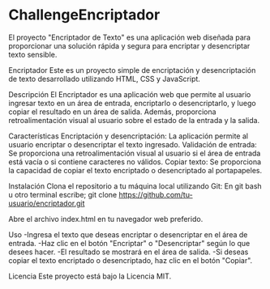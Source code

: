 # ChallengeEncriptador
El proyecto "Encriptador de Texto" es una aplicación web diseñada para proporcionar una solución rápida y segura para encriptar y desencriptar texto sensible.


Encriptador
Este es un proyecto simple de encriptación y desencriptación de texto desarrollado utilizando HTML, CSS y JavaScript.

Descripción
El Encriptador es una aplicación web que permite al usuario ingresar texto en un área de entrada, encriptarlo o desencriptarlo, y luego copiar el resultado en un área de salida. Además, proporciona retroalimentación visual al usuario sobre el estado de la entrada y la salida.

Características
Encriptación y desencriptación: La aplicación permite al usuario encriptar o desencriptar el texto ingresado.
Validación de entrada: Se proporciona una retroalimentación visual al usuario si el área de entrada está vacía o si contiene caracteres no válidos.
Copiar texto: Se proporciona la capacidad de copiar el texto encriptado o desencriptado al portapapeles.

Instalación
Clona el repositorio a tu máquina local utilizando Git:
En git bash u otro terminal escribe;
git clone https://github.com/tu-usuario/encriptador.git

Abre el archivo index.html en tu navegador web preferido.

Uso
-Ingresa el texto que deseas encriptar o desencriptar en el área de entrada.
-Haz clic en el botón "Encriptar" o "Desencriptar" según lo que desees hacer.
-El resultado se mostrará en el área de salida.
-Si deseas copiar el texto encriptado o desencriptado, haz clic en el botón "Copiar".

Licencia
Este proyecto está bajo la Licencia MIT.